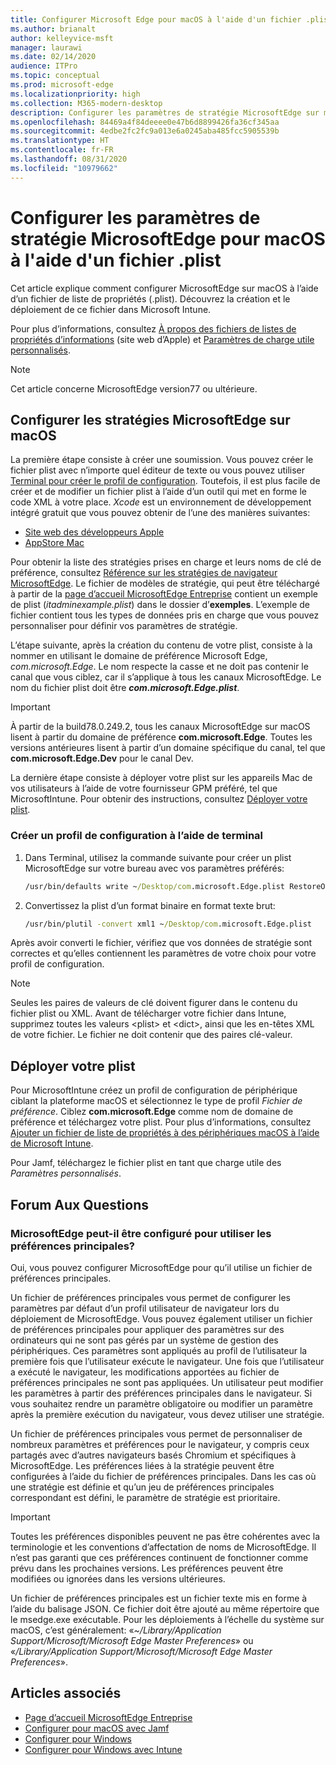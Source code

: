 ```yaml
---
title: Configurer Microsoft Edge pour macOS à l'aide d'un fichier .plist
ms.author: brianalt
author: kelleyvice-msft
manager: laurawi
ms.date: 02/14/2020
audience: ITPro
ms.topic: conceptual
ms.prod: microsoft-edge
ms.localizationpriority: high
ms.collection: M365-modern-desktop
description: Configurer les paramètres de stratégie MicrosoftEdge sur macOS à l'aide d'un fichier .plist
ms.openlocfilehash: 84469a4f84deeee0e47b6d8899426fa36cf345aa
ms.sourcegitcommit: 4edbe2fc2fc9a013e6a0245aba485fcc5905539b
ms.translationtype: HT
ms.contentlocale: fr-FR
ms.lasthandoff: 08/31/2020
ms.locfileid: "10979662"
---
```

# Configurer les paramètres de stratégie MicrosoftEdge pour macOS à l'aide d'un fichier .plist

Cet article explique comment configurer MicrosoftEdge sur macOS à l’aide d’un fichier de liste de propriétés (.plist). Découvrez la création et le déploiement de ce fichier dans Microsoft Intune.

Pour plus d’informations, consultez [À propos des fichiers de listes de propriétés d’informations](https://developer.apple.com/library/archive/documentation/General/Reference/InfoPlistKeyReference/Articles/AboutInformationPropertyListFiles.html) (site web d’Apple) et [Paramètres de charge utile personnalisés](https://support.apple.com/guide/mdm/custom-mdm9abbdbe7/1/web/1).

> [!NOTE]
> Cet article concerne MicrosoftEdge version77 ou ultérieure.

## Configurer les stratégies MicrosoftEdge sur macOS

La première étape consiste à créer une soumission. Vous pouvez créer le fichier plist avec n’importe quel éditeur de texte ou vous pouvez utiliser [Terminal pour créer le profil de configuration](#create-a-configuration-profile-using-terminal). Toutefois, il est plus facile de créer et de modifier un fichier plist à l’aide d’un outil qui met en forme le code XML à votre place. *Xcode* est un environnement de développement intégré gratuit que vous pouvez obtenir de l’une des manières suivantes:

- [Site web des développeurs Apple](https://developer.apple.com/xcode/)
- [AppStore Mac](https://apps.apple.com/app/xcode/id497799835?mt=12)

Pour obtenir la liste des stratégies prises en charge et leurs noms de clé de préférence, consultez [Référence sur les stratégies de navigateur MicrosoftEdge](microsoft-edge-policies.md). Le fichier de modèles de stratégie, qui peut être téléchargé à partir de la [page d’accueil MicrosoftEdge Entreprise](https://aka.ms/EdgeEnterprise) contient un exemple de plist (*itadminexample.plist*) dans le dossier d’**exemples**. L’exemple de fichier contient tous les types de données pris en charge que vous pouvez personnaliser pour définir vos paramètres de stratégie. 

L’étape suivante, après la création du contenu de votre plist, consiste à la nommer en utilisant le domaine de préférence Microsoft Edge, *com.microsoft.Edge*. Le nom respecte la casse et ne doit pas contenir le canal que vous ciblez, car il s’applique à tous les canaux MicrosoftEdge. Le nom du fichier plist doit être **_com.microsoft.Edge.plist_**. 

> [!IMPORTANT]
> À partir de la build78.0.249.2, tous les canaux MicrosoftEdge sur macOS lisent à partir du domaine de préférence **com.microsoft.Edge**. Toutes les versions antérieures lisent à partir d’un domaine spécifique du canal, tel que **com.microsoft.Edge.Dev** pour le canal Dev.

La dernière étape consiste à déployer votre plist sur les appareils Mac de vos utilisateurs à l’aide de votre fournisseur GPM préféré, tel que MicrosoftIntune. Pour obtenir des instructions, consultez [Déployer votre plist](#deploy-your-plist).

### Créer un profil de configuration à l’aide de terminal

1. Dans Terminal, utilisez la commande suivante pour créer un plist MicrosoftEdge sur votre bureau avec vos paramètres préférés:

   ```cmd
   /usr/bin/defaults write ~/Desktop/com.microsoft.Edge.plist RestoreOnStartup -int 1
   ```

2. Convertissez la plist d’un format binaire en format texte brut:

   ```cmd
   /usr/bin/plutil -convert xml1 ~/Desktop/com.microsoft.Edge.plist
   ```
Après avoir converti le fichier, vérifiez que vos données de stratégie sont correctes et qu’elles contiennent les paramètres de votre choix pour votre profil de configuration.

> [!NOTE]
> Seules les paires de valeurs de clé doivent figurer dans le contenu du fichier plist ou XML. Avant de télécharger votre fichier dans Intune, supprimez toutes les valeurs \<plist> et \<dict>, ainsi que les en-têtes XML de votre fichier. Le fichier ne doit contenir que des paires clé-valeur.

## Déployer votre plist

Pour MicrosoftIntune créez un profil de configuration de périphérique ciblant la plateforme macOS et sélectionnez le type de profil *Fichier de préférence*. Ciblez **com.microsoft.Edge** comme nom de domaine de préférence et téléchargez votre plist. Pour plus d’informations, consultez [Ajouter un fichier de liste de propriétés à des périphériques macOS à l’aide de Microsoft Intune](https://docs.microsoft.com/intune/configuration/preference-file-settings-macos).

Pour Jamf, téléchargez le fichier plist en tant que charge utile des *Paramètres personnalisés*.

## Forum Aux Questions

### MicrosoftEdge peut-il être configuré pour utiliser les préférences principales?

Oui, vous pouvez configurer MicrosoftEdge pour qu’il utilise un fichier de préférences principales.

Un fichier de préférences principales vous permet de configurer les paramètres par défaut d’un profil utilisateur de navigateur lors du déploiement de MicrosoftEdge. Vous pouvez également utiliser un fichier de préférences principales pour appliquer des paramètres sur des ordinateurs qui ne sont pas gérés par un système de gestion des périphériques. Ces paramètres sont appliqués au profil de l’utilisateur la première fois que l’utilisateur exécute le navigateur. Une fois que l’utilisateur a exécuté le navigateur, les modifications apportées au fichier de préférences principales ne sont pas appliquées. Un utilisateur peut modifier les paramètres à partir des préférences principales dans le navigateur. Si vous souhaitez rendre un paramètre obligatoire ou modifier un paramètre après la première exécution du navigateur, vous devez utiliser une stratégie.

Un fichier de préférences principales vous permet de personnaliser de nombreux paramètres et préférences pour le navigateur, y compris ceux partagés avec d’autres navigateurs basés Chromium et spécifiques à MicrosoftEdge.  Les préférences liées à la stratégie peuvent être configurées à l’aide du fichier de préférences principales. Dans les cas où une stratégie est définie et qu’un jeu de préférences principales correspondant est défini, le paramètre de stratégie est prioritaire.

> [!IMPORTANT]
> Toutes les préférences disponibles peuvent ne pas être cohérentes avec la terminologie et les conventions d’affectation de noms de MicrosoftEdge.  Il n’est pas garanti que ces préférences continuent de fonctionner comme prévu dans les prochaines versions. Les préférences peuvent être modifiées ou ignorées dans les versions ultérieures.

Un fichier de préférences principales est un fichier texte mis en forme à l’aide du balisage JSON. Ce fichier doit être ajouté au même répertoire que le msedge.exe exécutable. Pour les déploiements à l’échelle du système sur macOS, c’est généralement: «*~/Library/Application Support/Microsoft/Microsoft Edge Master Preferences*» ou «*/Library/Application Support/Microsoft/Microsoft Edge Master Preferences*».

## Articles associés

- [Page d’accueil MicrosoftEdge Entreprise](https://aka.ms/EdgeEnterprise)
- [Configurer pour macOS avec Jamf](configure-microsoft-edge-on-mac-jamf.md)
- [Configurer pour Windows](configure-microsoft-edge.md)
- [Configurer pour Windows avec Intune](configure-edge-with-intune.md)
